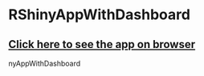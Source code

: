 # RShinyAppWithDashboard
## [Click here to see the app on browser](https://b3pu77-sarker2018.shinyapps.io/BikewerbungApp/)
nyAppWithDashboard
